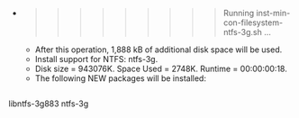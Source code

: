* >>>>>>>>> Running inst-min-con-filesystem-ntfs-3g.sh ...
  * After this operation, 1,888 kB of additional disk space will be used.
  * Install support for NTFS: ntfs-3g.
  * Disk size = 943076K. Space Used = 2748K. Runtime = 00:00:00:18.
  * The following NEW packages will be installed:
  ```bash
libntfs-3g883 ntfs-3g
  ```
